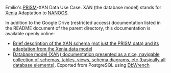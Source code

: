 Emilio's [PRISM](http://nvs.nanoos.org/CruisePrism)-XAN Data Use Case. XAN (the database model) stands for [Xenia](http://code.google.com/p/xenia/wiki/XeniaHome) Adaptation to [NANOOS](http://www.nanoos.org/).

In addition to the Google Drive (restricted access) documentation listed in the README document of the parent directory, this documentation is available openly online:
  * [Brief description of the XAN schema (not just the PRISM data) and its adaptation from the Xenia data model](http://code.google.com/p/xenia/wiki/NANOOSXenia)
  * [Database model (XAN) documentation presented as a nice, navigable collection of schemas, tables, views, schema diagrams, etc (basically all database elements)](http://staff.washington.edu/emiliom/projects/odm2/UseCases/PRISMxanDWdoc/diagrams/index.html). Exported from PostgreSQL using [DbWrench](http://www.dbwrench.com/)
